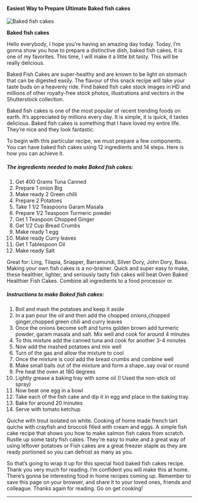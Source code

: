             

#### Easiest Way to Prepare Ultimate Baked fish cakes

![Baked fish cakes](https://img-global.cpcdn.com/recipes/3599b09c3f65a6d7/751x532cq70/baked-fish-cakes-recipe-main-photo.jpg)

**Baked fish cakes**

Hello everybody, I hope you’re having an amazing day today. Today, I’m gonna show you how to prepare a distinctive dish, baked fish cakes. It is one of my favorites. This time, I will make it a little bit tasty. This will be really delicious.

Baked Fish Cakes are super-healthy and are known to be light on stomach that can be digested easily. The flavour of this snack recipe will take your taste buds on a heavenly ride. Find baked fish cake stock images in HD and millions of other royalty-free stock photos, illustrations and vectors in the Shutterstock collection.

Baked fish cakes is one of the most popular of recent trending foods on earth. It’s appreciated by millions every day. It is simple, it is quick, it tastes delicious. Baked fish cakes is something that I have loved my entire life. They’re nice and they look fantastic.

To begin with this particular recipe, we must prepare a few components. You can have baked fish cakes using 12 ingredients and 14 steps. Here is how you can achieve it.

##### The ingredients needed to make Baked fish cakes:

1.  Get 400 Grams Tuna Canned
2.  Prepare 1 onion Big
3.  Make ready 2 Green chilli
4.  Prepare 2 Potatoes
5.  Take 1 1/2 Teaspoons Garam Masala
6.  Prepare 1/2 Teaspoon Turmeric powder
7.  Get 1 Teaspoon Chopped Ginger
8.  Get 1/2 Cup Bread Crumbs
9.  Make ready 1 egg
10.  Make ready Curry leaves
11.  Get 1 Tablespoon Oil
12.  Make ready Salt

Great for: Ling, Tilapia, Snapper, Barramundi, Silver Dory, John Dory, Basa. Making your own fish cakes is a no-brainer. Quick and super easy to make, these healthier, lighter, and seriously tasty fish cakes will beat Oven Baked Healthier Fish Cakes. Combine all ingredients to a food processor or.

##### Instructions to make Baked fish cakes:

1.  Boil and mash the potatoes and keep it aside
2.  In a pan pour the oil and then add the chopped onions,chopped ginger,chopped green chili and curry leaves
3.  Once the onions become soft and turns golden brown add turmeric powder, garam masala and salt. Mix well and cook for around 4 minutes
4.  To this mixture add the canned tuna and cook for another 3-4 minutes
5.  Now add the mashed potatoes and mix well
6.  Turn of the gas and allow the mixture to cool
7.  Once the mixture is cool add the bread crumbs and combine well
8.  Make small balls out of the mixture and form a shape..say oval or round
9.  Pre heat the oven at 180 degrees
10.  Lightly grease a baking tray with some oil (I Used the non-stick oil spray)
11.  Now beat one egg in a bowl
12.  Take each of the fish cake and dip it in egg and place in the baking tray.
13.  Bake for around 20 minutes
14.  Serve with tomato ketchup

Quiche with trout isolated on white. Cooking of home made french tart quiche with crayfish and broccoli filled with cream and eggs. A simple fish cake recipe that shows you how to make salmon fish cakes from scratch. Rustle up some tasty fish cakes. They're easy to make and a great way of using leftover potatoes or Fish cakes are a great freezer staple as they are ready portioned so you can defrost as many as you.

So that’s going to wrap it up for this special food baked fish cakes recipe. Thank you very much for reading. I’m confident you will make this at home. There’s gonna be interesting food in home recipes coming up. Remember to save this page on your browser, and share it to your loved ones, friends and colleague. Thanks again for reading. Go on get cooking!

* * *